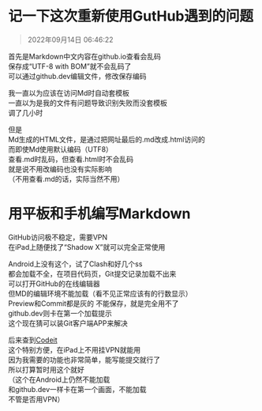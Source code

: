 # 记一下这次重新使用GutHub遇到的问题
>2022年09月14日 06:46:22

首先是Markdown中文内容在github.io查看会乱码  
保存成“UTF-8 with BOM”就不会乱码了  
可以通过github.dev编辑文件，修改保存编码

我一直以为应该在访问Md时自动套模板  
一直以为是我的文件有问题导致识别失败而没套模板  
调了几小时

但是  
Md生成的HTML文件，是通过把网址最后的.md改成.html访问的  
而即使Md使用默认编码（UTF8）  
查看.md时乱码，但查看.html时不会乱码  
就是说不用改编码也没有实际影响  
（不用查看.md的话，实际当然不用）

# 用平板和手机编写Markdown
GitHub访问极不稳定，需要VPN  
在iPad上随便找了“Shadow X”就可以完全正常使用

Android上没有这个，试了Clash和好几个ss  
都会加载不全，在项目代码页，Git提交记录加载不出来  
可以打开GitHub的在线编辑器  
但MD的编辑环境不能加载（看不见正常应该有的行数显示）  
Preview和Commit都是灰的
不能保存，就是完全用不了  
github.dev则卡在第一个加载提示  
这个现在猜可以装Git客户端APP来解决

后来查到[Codeit](https://github.com/codeitcodes/codeit)  
这个特别方便，在iPad上不用挂VPN就能用  
因为我需要的功能也非常简单，能写能提交就行了  
所以打算暂时用这个就好  
（这个在Android上仍然不能加载  
和github.dev一样卡在第一个画面，不能加载  
不管是否用VPN）
